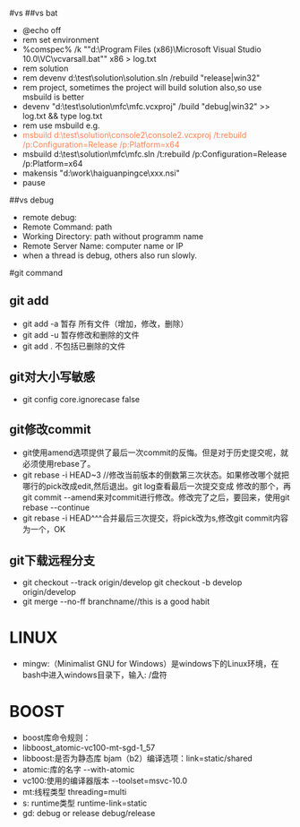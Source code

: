 #vs
##vs bat
* @echo off
* rem set environment
* %comspec% /k ""d:\Program Files (x86)\Microsoft Visual Studio 10.0\VC\vcvarsall.bat"" x86 > log.txt
* rem solution
* rem devenv d:\test\solution\solution.sln /rebuild "release|win32"
* rem project, sometimes the project will build solution also,so use msbuild is better
* devenv "d:\test\solution\mfc\mfc.vcxproj" /build "debug|win32" >> log.txt && type log.txt
* rem use msbuild e.g.
* <font color=#FF7F50>msbuild d:\test\solution\console2\console2.vcxproj /t:rebuild /p:Configuration=Release /p:Platform=x64</font>
* msbuild d:\test\solution\mfc\mfc.sln /t:rebuild /p:Configuration=Release /p:Platform=x64
* makensis "d:\work\haiguanpingce\xxx.nsi"
* pause

##vs debug
* remote debug:  
* Remote Command: path
* Working Directory: path without programm name
* Remote Server Name: computer name or IP
* when a thread is debug, others also run slowly.

#git command
## git add
- git add -a 暂存 所有文件（增加，修改，删除）
- git add -u 暂存修改和删除的文件
- git add . 不包括已删除的文件

## git对大小写敏感
- git config core.ignorecase false

## git修改commit
- git使用amend选项提供了最后一次commit的反悔。但是对于历史提交呢，就必须使用rebase了。
- git rebase -i HEAD~3 //修改当前版本的倒数第三次状态。如果修改哪个就把哪行的pick改成edit,然后退出。git log查看最后一次提交变成   修改的那个，再git commit --amend来对commit进行修改。修改完了之后，要回来，使用git rebase --continue
- git rebase -i HEAD^^^合并最后三次提交，将pick改为s,修改git commit内容为一个，OK

## git下载远程分支
- git checkout --track origin/develop   git checkout -b develop origin/develop
- git merge --no-ff branchname//this is a good habit

# LINUX
- mingw:（Minimalist GNU for Windows）是windows下的Linux环境，在bash中进入windows目录下，输入: /盘符

# BOOST
- boost库命令规则：
- libboost_atomic-vc100-mt-sgd-1_57
- libboost:是否为静态库 bjam（b2）编译选项：link=static/shared
- atomic:库的名字  --with-atomic
- vc100:使用的编译器版本  --toolset=msvc-10.0
- mt:线程类型 threading=multi
- s: runtime类型 runtime-link=static
- gd: debug or release debug/release
